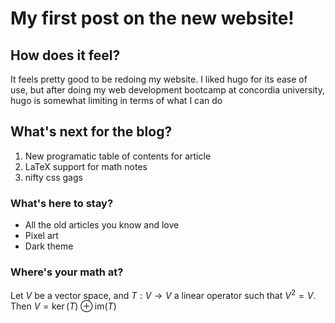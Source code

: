 # My first post on the new website!

## How does it feel?

It feels pretty good to be redoing my website. I liked hugo for its ease of use, but after doing my web development bootcamp at concordia university, hugo is somewhat limiting in terms of what I can do

## What's next for the blog?

1. New programatic table of contents for article
2. LaTeX support for math notes
3. nifty css gags

### What's here to stay?

- All the old articles you know and love
- Pixel art
- Dark theme

### Where's your math at?

Let $V$ be a vector space, and $T: V \rightarrow V$ a linear operator such that $V^2=V$. Then $V=\ker(T) \oplus \text{im}(T)$

